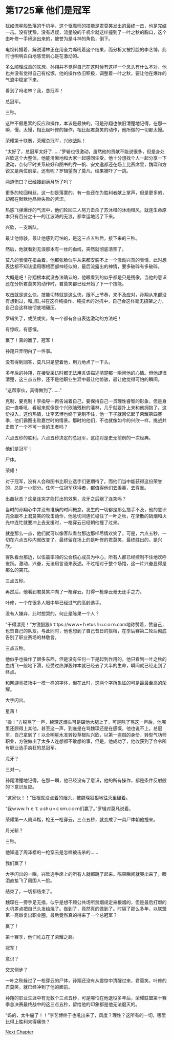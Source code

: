 # 第1725章 他们是冠军

犹如流星般坠落的千机伞，这个驱魔师的技能是君莫笑发出的最终一击，也是完结一击。没有犹豫，没有迟疑，流星般的千机伞就这样撞到了一叶之秋的胸口，这个由叶修一手缔造出来的，被誉为是斗神的角色，倒下。

电视转播着，解说潘林正在用全力嘶吼着这个结果，而分析又被打脸的李艺博，此时也明明白白地感觉到心是在激动的。

多么顺理成章的联想，孙翔并不觉得自己在这时候有这样一个念头有什么不对，他也并没有觉得自己有松懈，他的操作依旧积极，调整着一叶之秋，要让他在爆炸的气浪中稳定下来。

看到了吗老林？我，总冠军！

总冠军。

三秒。

这种不假思索的反应和操作，本该是最快的。可是孙翔也依旧清楚地记得，在那一瞬，慢，太慢，相比起叶修的操作，相比起君莫笑的动作，他所做的一切都太慢。

荣耀第十联赛，荣耀总冠军，兴欣战队！

“太好了，总冠军太好了……”罗辑也很激动，虽然他的贡献不能说很多，但是身处兴欣这个大整体，他能清晰地和大家一起感同生受。他十分想找个人一起分享一下激动，奈何平时关系较好和图书的乔一帆、安文逸都还在场上比赛席里，魏琛和方锐又是两位前辈，还有呢？罗辑望向了莫凡，结果被吓了一跳。

两道伤口？已经接到满月斩了吗？

更多的轮回粉丝，这一刻是落寞的。有一些还在为胜利者献上掌声，但是更多的，却都在默默地品尝失败的苦涩。

热感飞弹爆炸的气流中，他们轮回三人努力击杀了苏沐橙的沐雨橙风，就连生命原本只有百分之十一的江波涛的无浪，都幸运地活了下来。

兴欣，一支新队。

最让他惊骇，最让他感到可怕的，是这三点五秒后，接下来的三秒。

然后，他就看到无浪那本有一丝的血线，突然就彻底清空了。

莫凡的表情在扭曲着。他那张脸似乎从来都安装不上一个激动兴奋的表情，此时想表达都不知该运用哪根面部神经似的，最后流露出的神情，要多破碎有多破碎。

大概是吧！孙翔根本就没办法确认的，他眼看到的似乎都是只是残像，当他的意识还在分析君莫笑的动作时，君莫笑都已经开始了下一个技能。

攻击就是这么快，技能切转就是这么快，跟不上节奏，来不及应对，孙翔从来都没有想到过，和_图_书在这样纯操作、纯技术的对抗中，自己会这样毫无招架之力，自己会这样被彻底地碾压。

罗辑笑了，或哭或笑，每一个都有各自表达激动的方法吧！

有惊叹，有感慨。

赢了！真的赢了，冠军！

孙翔只弄明白了一件事。

没有得到回答，莫凡只是望着他，用力地点了一下头。

多年后的孙翔，在接受采访时都无法用言语描述清楚那一瞬间他的心情。但他却很清楚，这三点五秒，还不是他职业生涯中最让他惊骇，最让他觉得可怕的瞬间。

“这帮家伙，真得做到了……”

克制，要克制！李指导一再告诫着自己，要保持自己一贯理性睿智的形象，但是身边一直嘶吼，看起来就像是个兴欣脑残粉的潘林，几乎就要扑上来和他拥抱了。这份投入，这份热情，让李艺博也终于克制不住，他一下子就回忆起了荣耀第四赛季，他们霸图击败嘉世时的情景。那时的他们，不也就像如今的兴欣一样，挑战并击败了一个不可一世的王者吗？

六点五秒的胜利，六点五秒决定的总冠军，这绝对是史无前例的一次经典。

他们是冠军！

尸体。

荣耀！

对于冠军，没有人会和图书比职业选手们更期待了。而他们当中能获得这份荣誉的，总是一小部分。任何一位冠军获得者，都值得他们去羡慕，去尊重。

出血状态？这是连突才能打出的效果，龙牙之后跟了连突吗？

当时的孙翔心中并没有准确的时间概念，发生的一切都是那么措手不及，他的意识完全跟不上君莫笑的攻击动作，他急切间连忙稳住了一叶之秋，在渐散的硝烟和火光中连忙就要冲上去支援时，一枪穿云已经朝他撞了过来。

就差那么一点，他们就可以像客队看台那边那样尽情欢笑了。可是，六点五秒，一切在六点五秒内就改变了。最终留在场上的是叶修的君莫笑，最终胜出的，是兴欣。

客队看台那边，以伍晨率领的公会核心成员为中心，所有人都已经控制不住地欢呼雀跃。激动，兴奋，无法用言语来表述。不过相对于整个场馆，这一片兴奋显得是那么的突兀。

三点五秒。

再然后，他看到君莫笑冲向了一枪穿云，打得一枪穿云毫无还手之力。

叶修，一个在很多人眼中早已经过气的高龄选手。

没有人嫌弃，此时想哭的，何止是陈果一个人？

“干得漂亮！”方锐狠狠hｔtps://wwｗ•ｈetusｈu.cｏｍ.com地称赞着，赞自己，也赞自己的队友。与此同时，他也想到了自己昔日的搭档，在季后赛第二轮后彻底告别了职业赛场的林敬言。

三点五秒。

他似乎也操作了很多东西，但是没有任何一下是起到作用的，他只看到一叶之秋的血线飞一般地下滑，经受过热弹轰炸本就已经去了大半的生命，瞬间就已经走到了终点。

和网游竞技场中一模一样的字体，但在此时，这两个字所象征的可是最最至高的荣耀。

大字闪出。

星落！

“操！”方锐骂了一声，魏琛这烟头可是碾他大腿上了，可是除了骂这一声后，他哪里还顾得上其他，甚至这一声，到底是在骂魏琛还是在感慨，他也说不上。总冠军，自己拿到了！以全明星水准转投草根队兴欣，以第一盗贼的身份，转型气功师职业，方锐做出了太多人连想都不敢想的事，但是，他成功了，他收获到了会令所有职业选手疯狂的总冠军。

龙牙？

三对一。

孙翔清楚地记得，在那一瞬，他已经没有了意识，他的所有操作，都是条件反射般的下意识反应。

“这家伙！！”压根就没点着的烟头，被魏琛狠狠地往灭里碾着。

“我ｗｗw.ｈｅｔｕshｕ•ｃoｍ.cｏｍ们赢了。”罗辑对莫凡说着。

荣耀第一人周泽楷，枪王一枪穿云，三点五秒，就变成了一具尸体朝他撞来。

月光斩？

三秒。

他知道了周泽楷的一枪穿云是怎样被击杀的……

我们赢了！

大字闪出的一瞬，兴欣选手席上的所有人就都跳了起来。陈果瞬间就哭出来了，眼泪直接飞了周围人一脸。

结束了，一切都结束了。

魏琛在一旁手足无措，似乎是想不顾公共场所禁烟规定来根烟的，但是最后打燃的火机差点把自己头发给烧了。做到了，竟然真的做到了。时隔了那么多年，以联盟第一高龄复出职业圈，最后竟然真的得来了一个总冠军？

赢了！

第十赛季，他们屹立在了荣耀之巅。

冠军！

意识？

交叉侧步？

一叶之秋躲过了一枪穿云的尸体，孙翔还没有从震惊中清醒过来，君莫笑，叶修的君莫笑，就已经冲到了他的面前。

孙翔的职业生涯中有无数个三点五秒，可是哪怕在他退役多年后，荣耀联盟第十赛季总决赛最终战中的这三点五秒，留给他的印象都是他无法磨灭的。

“妈的，太牛逼了！！”李艺博终于也吼出来了，风度？理性？这所有的一切，哪里比得上胜利来得痛快？



[Next Chapter](%E7%AC%AC1726%E7%AB%A0%20%E6%9C%89%E5%B9%B8%E9%81%87%E5%88%B0%E4%BD%A0.md)